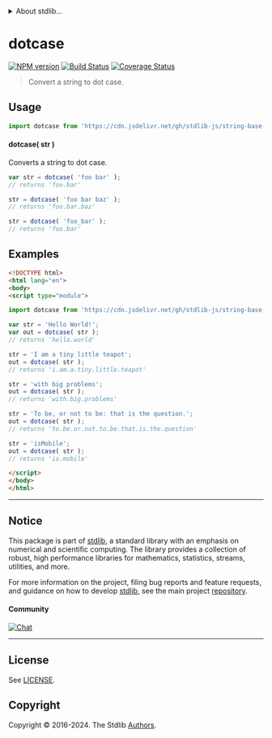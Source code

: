<!--

@license Apache-2.0

Copyright (c) 2023 The Stdlib Authors.

Licensed under the Apache License, Version 2.0 (the "License");
you may not use this file except in compliance with the License.
You may obtain a copy of the License at

   http://www.apache.org/licenses/LICENSE-2.0

Unless required by applicable law or agreed to in writing, software
distributed under the License is distributed on an "AS IS" BASIS,
WITHOUT WARRANTIES OR CONDITIONS OF ANY KIND, either express or implied.
See the License for the specific language governing permissions and
limitations under the License.

-->


<details>
  <summary>
    About stdlib...
  </summary>
  <p>We believe in a future in which the web is a preferred environment for numerical computation. To help realize this future, we've built stdlib. stdlib is a standard library, with an emphasis on numerical and scientific computation, written in JavaScript (and C) for execution in browsers and in Node.js.</p>
  <p>The library is fully decomposable, being architected in such a way that you can swap out and mix and match APIs and functionality to cater to your exact preferences and use cases.</p>
  <p>When you use stdlib, you can be absolutely certain that you are using the most thorough, rigorous, well-written, studied, documented, tested, measured, and high-quality code out there.</p>
  <p>To join us in bringing numerical computing to the web, get started by checking us out on <a href="https://github.com/stdlib-js/stdlib">GitHub</a>, and please consider <a href="https://opencollective.com/stdlib">financially supporting stdlib</a>. We greatly appreciate your continued support!</p>
</details>

# dotcase

[![NPM version][npm-image]][npm-url] [![Build Status][test-image]][test-url] [![Coverage Status][coverage-image]][coverage-url] <!-- [![dependencies][dependencies-image]][dependencies-url] -->

> Convert a string to dot case.

<!-- Package usage documentation. -->



<section class="usage">

## Usage

```javascript
import dotcase from 'https://cdn.jsdelivr.net/gh/stdlib-js/string-base-dotcase@esm/index.mjs';
```

#### dotcase( str )

Converts a string to dot case.

```javascript
var str = dotcase( 'foo bar' );
// returns 'foo.bar'

str = dotcase( 'foo bar baz' );
// returns 'foo.bar.baz'

str = dotcase( 'foo_bar' );
// returns 'foo.bar'
```

</section>

<!-- /.usage -->

<!-- Package usage examples. -->

<section class="examples">

## Examples

```html
<!DOCTYPE html>
<html lang="en">
<body>
<script type="module">

import dotcase from 'https://cdn.jsdelivr.net/gh/stdlib-js/string-base-dotcase@esm/index.mjs';

var str = 'Hello World!';
var out = dotcase( str );
// returns 'hello.world'

str = 'I am a tiny little teapot';
out = dotcase( str );
// returns 'i.am.a.tiny.little.teapot'

str = 'with big problems';
out = dotcase( str );
// returns 'with.big.problems'

str = 'To be, or not to be: that is the question.';
out = dotcase( str );
// returns 'to.be.or.not.to.be.that.is.the.question'

str = 'isMobile';
out = dotcase( str );
// returns 'is.mobile'

</script>
</body>
</html>
```

</section>

<!-- /.examples -->

<!-- Section for related `stdlib` packages. Do not manually edit this section, as it is automatically populated. -->

<section class="related">

</section>

<!-- /.related -->

<!-- Section for all links. Make sure to keep an empty line after the `section` element and another before the `/section` close. -->


<section class="main-repo" >

* * *

## Notice

This package is part of [stdlib][stdlib], a standard library with an emphasis on numerical and scientific computing. The library provides a collection of robust, high performance libraries for mathematics, statistics, streams, utilities, and more.

For more information on the project, filing bug reports and feature requests, and guidance on how to develop [stdlib][stdlib], see the main project [repository][stdlib].

#### Community

[![Chat][chat-image]][chat-url]

---

## License

See [LICENSE][stdlib-license].


## Copyright

Copyright &copy; 2016-2024. The Stdlib [Authors][stdlib-authors].

</section>

<!-- /.stdlib -->

<!-- Section for all links. Make sure to keep an empty line after the `section` element and another before the `/section` close. -->

<section class="links">

[npm-image]: http://img.shields.io/npm/v/@stdlib/string-base-dotcase.svg
[npm-url]: https://npmjs.org/package/@stdlib/string-base-dotcase

[test-image]: https://github.com/stdlib-js/string-base-dotcase/actions/workflows/test.yml/badge.svg?branch=v0.2.1
[test-url]: https://github.com/stdlib-js/string-base-dotcase/actions/workflows/test.yml?query=branch:v0.2.1

[coverage-image]: https://img.shields.io/codecov/c/github/stdlib-js/string-base-dotcase/main.svg
[coverage-url]: https://codecov.io/github/stdlib-js/string-base-dotcase?branch=main

<!--

[dependencies-image]: https://img.shields.io/david/stdlib-js/string-base-dotcase.svg
[dependencies-url]: https://david-dm.org/stdlib-js/string-base-dotcase/main

-->

[chat-image]: https://img.shields.io/gitter/room/stdlib-js/stdlib.svg
[chat-url]: https://app.gitter.im/#/room/#stdlib-js_stdlib:gitter.im

[stdlib]: https://github.com/stdlib-js/stdlib

[stdlib-authors]: https://github.com/stdlib-js/stdlib/graphs/contributors

[umd]: https://github.com/umdjs/umd
[es-module]: https://developer.mozilla.org/en-US/docs/Web/JavaScript/Guide/Modules

[deno-url]: https://github.com/stdlib-js/string-base-dotcase/tree/deno
[deno-readme]: https://github.com/stdlib-js/string-base-dotcase/blob/deno/README.md
[umd-url]: https://github.com/stdlib-js/string-base-dotcase/tree/umd
[umd-readme]: https://github.com/stdlib-js/string-base-dotcase/blob/umd/README.md
[esm-url]: https://github.com/stdlib-js/string-base-dotcase/tree/esm
[esm-readme]: https://github.com/stdlib-js/string-base-dotcase/blob/esm/README.md
[branches-url]: https://github.com/stdlib-js/string-base-dotcase/blob/main/branches.md

[stdlib-license]: https://raw.githubusercontent.com/stdlib-js/string-base-dotcase/main/LICENSE

</section>

<!-- /.links -->
